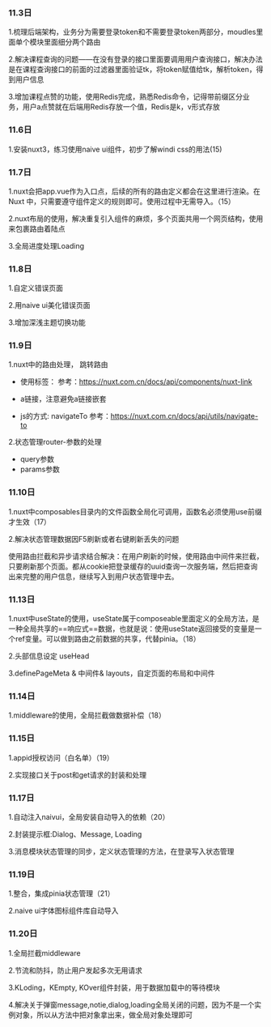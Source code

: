 ### 11.3日

1.梳理后端架构，业务分为需要登录token和不需要登录token两部分，moudles里面单个模块里面细分两个路由

2.解决课程查询的问题——在没有登录的接口里面要调用用户查询接口，解决办法是在课程查询接口的前面的过滤器里面验证tk，将token赋值给tk，解析token，得到用户信息

3.增加课程点赞的功能，使用Redis完成，熟悉Redis命令，记得带前缀区分业务，用户a点赞就在后端用Redis存放一个值，Redis是k，v形式存放

### 11.6日
1.安装nuxt3，练习使用naive ui组件，初步了解windi css的用法(15)

### 11.7日

1.nuxt会把app.vue作为入口点，后续的所有的路由定义都会在这里进行渲染。在 Nuxt 中，只需要遵守组件定义的规则即可。使用过程中无需导入。（15）

2.nuxt布局的使用，解决重复引入组件的麻烦，多个页面共用一个网页结构，使用 <NuxtLayout>来包裹路由着陆点 <NuxtPage/>

3.全局进度处理Loading

### 11.8日

1.自定义错误页面

2.用naive ui美化错误页面

3.增加深浅主题切换功能

### 11.9日

1.nuxt中的路由处理， 跳转路由

- 使用标签：<NuxtLink>  参考：https://nuxt.com.cn/docs/api/components/nuxt-link

- a链接，注意避免a链接嵌套

- js的方式:  navigateTo   参考：https://nuxt.com.cn/docs/api/utils/navigate-to

  

2.状态管理router-参数的处理 

- query参数
- params参数

### 11.10日

1.nuxt中composables目录内的文件函数全局化可调用，函数名必须使用use前缀才生效（17）

2.解决状态管理数据因F5刷新或者右键刷新丢失的问题

使用路由拦截和异步请求结合解决：在用户刷新的时候，使用路由中间件来拦截，只要刷新那个页面。都从cookie把登录缓存的uuid查询一次服务端，然后把查询出来完整的用户信息，继续写入到用户状态管理中去。

### 11.13日

1.nuxt中useState的使用，useState属于composeable里面定义的全局方法，是一种全局共享的==响应式==数据，也就是说：使用useState返回接受的变量是一个ref变量。可以做到路由之前数据的共享，代替pinia。（18）

2.头部信息设定 useHead

3.definePageMeta & 中间件& layouts，自定页面的布局和中间件

### 11.14日

1.middleware的使用，全局拦截做数据补偿（18）

### 11.15日

1.appid授权访问（白名单）（19）

2.实现接口关于post和get请求的封装和处理

### 11.17日

1.自动注入naivui，全局安装自动导入的依赖（20）

2.封装提示框:Dialog、Message, Loading

3.消息模块状态管理的同步，定义状态管理的方法，在登录写入状态管理

### 11.19日

1.整合，集成pinia状态管理（21）

2.naive ui字体图标组件库自动导入

### 11.20日

1.全局拦截middleware

2.节流和防抖，防止用户发起多次无用请求

3.KLoding，KEmpty, KOver组件封装，用于数据加载中的等待模块

4.解决关于弹窗message,notie,dialog,loading全局关闭的问题，因为不是一个实例对象，所以从方法中把对象拿出来，做全局对象处理即可
